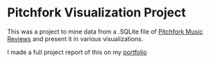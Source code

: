 # Pitchfork Visualization Project

This was a project to mine data from a .SQLite file of [Pitchfork Music Reviews](https://www.kaggle.com/nolanbconaway/pitchfork-data) and present it in various visualizations.

I made a full project report of this on my [portfolio](https://paulmk.com/portfolio/visualizing-pitchfork-music-reviews/)
